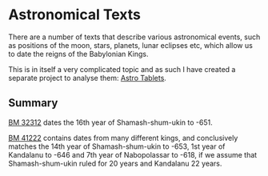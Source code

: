 # Astronomical Texts

There are a number of texts that describe various astronomical events, such as positions of the moon, stars, planets,
lunar eclipses etc, which allow us to date the reigns of the Babylonian Kings.

This is in itself a very complicated topic and as such I have created a separate project to analyse them: 
[Astro Tablets](https://github.com/jacob-pro/astro-tablets).

## Summary

[BM 32312](https://github.com/jacob-pro/astro-tablets/blob/master/documents/bm32312.md) dates the 16th year of 
Shamash-shum-ukin to -651.

[BM 41222](https://github.com/jacob-pro/astro-tablets/blob/master/documents/bm41222.md) contains dates from many
different kings, and conclusively matches the 14th year of Shamash-shum-ukin to -653, 1st year of Kandalanu to -646 
and 7th year of Nabopolassar to -618, if we assume that Shamash-shum-ukin ruled for 20 years and Kandalanu 22 years.
